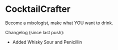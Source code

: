 # CocktailCrafter
Become a mixologist, make what YOU want to drink.

Changelog (since last push):
- Added Whisky Sour and Penicillin